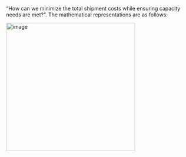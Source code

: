 “How can we minimize the total shipment costs while ensuring capacity needs are met?”. The mathematical representations are as follows:

<img width="350" alt="image" src="https://github.com/user-attachments/assets/16901a8d-82bc-48fa-82ea-a68c31ee7aa9" />
